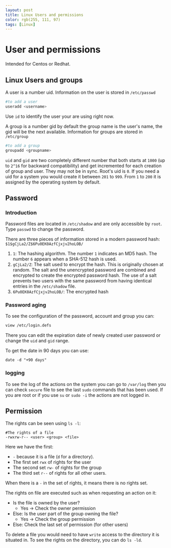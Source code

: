 ```yaml
---
layout: post
title: Linux Users and permissions
color: rgb(255, 111, 97)
tags: [Linux]
---
```


# User and permissions

Intended for Centos or Redhat.

## Linux Users and groups

A user is a number uid. Information on the user is stored in `/etc/passwd`
```bash
#to add a user
useradd <username>
```
Use `id` to identify the user your are using right now.

A group is a number gid by default the group name is the user's name, the gid will be the next available. Information for groups are stored in `/etc/group` 
```bash
#to add a group
groupadd <groupname>
```

`uid` and `gid` are two completely different number that both starts at `1000` (up to `2^16` for backward compatibility) and get incremented for each creation of group and user. They may not be in sync.
Root's uid is `0`. If you need a uid for a system you would create it between `201` to `999`. From `1` to `200` it is assigned by the operating system by default.

## Password

### Introduction

Password files are located in `/etc/shadow` and are only accessible by `root`.
Type `passwd` to change the password.

There are three pieces of information stored in a modern password hash:
`$1$gCjLa2/Z$6Pu0EK0AzfCjxjv2hoLOB/`

1. `1`: The hashing algorithm. The number `1` indicates an MD5 hash. The number `6` appears when
a SHA-512 hash is used.
2. `gCjLa2/Z`: The salt used to encrypt the hash. This is originally chosen at random. The
salt and the unencrypted password are combined and encrypted to create the encrypted
password hash. The use of a salt prevents two users with the same password from having
identical entries in the `/etc/shadow` file.
3. `6Pu0EK0AzfCjxjv2hoLOB/`: The encrypted hash

### Password aging

To see the configuration of the password, account and group you can:
```bash
view /etc/login.defs
```

There you can edit the expiration date of newly created user password or change the `uid` and `gid` range.

To get the date in 90 days you can use:
 ```
 date -d "+90 days"
```

### logging

To see the log of the actions on the system you can go to `/var/log` then you can check `secure` file to see the last `sudo` commands that has been used. If you are root or if you use `su` or `sudo -i` the actions are not logged in.


## Permission

The rights can be seen using `ls -l`:

 ```
 #The rights of a file
 -rwxrw-r-- <user> <group> <file>
 ```
 
Here we have the first:
 - `-` because it is a file (`d` for a directory).
 - The first set `rwx` of rights for the user
 - The second set `rw-` of rights for the group
 - The third set `r--` of rights for all other users.
 
 When there is a `-` in the set of rights, it means there is no rights set.
 
The rights on file are executed such as when requesting an action on it:

- Is the file is owned by the user?
  - Yes -> Check the owner permission
- Else: Is the user part of the group owning the file?
  - Yes -> Check the group permission
- Else: Check the last set of permission (for other users)
        
To delete a file you would need to have `write` access to the directory it is situated in. 
To see the rights on the directory, you can do `ls -ld`.
